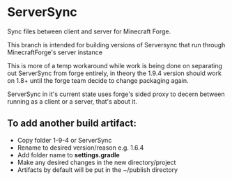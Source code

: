 # ServerSync
Sync files between client and server for Minecraft Forge. 

This branch is intended for building versions of Serversync that run through 
MinecraftForge's 
server instance

This is more of a temp workaround while work is being done on separating out ServerSync from forge entirely, in theory the 1.9.4 version should work 
on 1.8+ until the forge team decide to change packaging again.

ServerSync in it's current state uses forge's sided proxy to decern between running as a client or a server, that's about it.

## To add another build artifact:
- Copy folder 1-9-4 or ServerSync
- Rename to desired version/reason e.g. 1.6.4
- Add folder name to __settings.gradle__
- Make any desired changes in the new directory/project
- Artifacts by default will be put in the ~/publish directory
